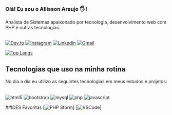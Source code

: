 ### Olá! Eu sou o Allisson Araujo 🖐️!
Analista de Sistemas apaixonado por tecnologia, desenvolvimento web com PHP e outras tecnologias.
<br>
<br>

[![Dev.to](https://img.shields.io/badge/dev.to-0A0A0A?style=for-the-badge&logo=devdotto&logoColor=white)](https://dev.to/allissonaraujo)
[![Instagram](	https://img.shields.io/badge/Instagram-E4405F?style=for-the-badge&logo=instagram&logoColor=white)](https://instagram.com/allissonaraujodev)
[![Linkedin](https://img.shields.io/badge/LinkedIn-0077B5?style=for-the-badge&logo=linkedin&logoColor=white
)](https://www.linkedin.com/in/allissonrafaelaraujo/)
[![Gmail](https://img.shields.io/badge/Gmail-D14836?style=for-the-badge&logo=gmail&logoColor=white)](mailto:allissondebrito@gmail.com)


[![Top Langs](https://github-readme-stats.vercel.app/api/top-langs/?username=allissonaraujo&layout=compact)](https://github.com/anuraghazra/github-readme-stats)


## Tecnologias que uso na minha rotina
No dia a dia eu utilizo as seguintes tecnologias em meus estudos e projetos:

<div style="display: inline_block"><br>
	<img src="https://img.shields.io/badge/HTML5-E34F26?style=for-the-badge&logo=html5&logoColor=white" align="center" alt="html5">
	<img src="https://img.shields.io/badge/Bootstrap-563D7C?style=for-the-badge&logo=bootstrap&logoColor=white" align="center" alt="bootstrap">
	<img src="https://img.shields.io/badge/MySQL-00000F?style=for-the-badge&logo=mysql&logoColor=white" align="center" alt="mysql">
	<img src="https://img.shields.io/badge/PHP-777BB4?style=for-the-badge&logo=php&logoColor=white" alt="php" align="center">
	<img src="https://img.shields.io/badge/JavaScript-F7DF1E?style=for-the-badge&logo=javascript&logoColor=black" alt="javascript" align="center">
</div>

##IDES Favoritas
[![PHP Storm](http://img.shields.io/badge/-PHPStorm-181717?style=for-the-badge&logo=phpstorm&logoColor=white)]
[![VSCode](https://img.shields.io/badge/Visual_Studio_Code-0078D4?style=for-the-badge&logo=visual%20studio%20code&logoColor=white)]

